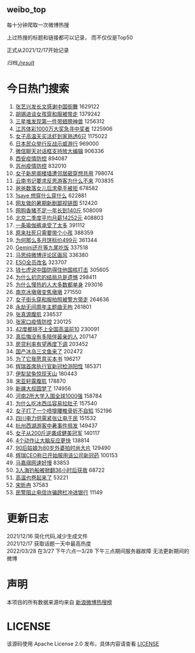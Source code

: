 weibo_top  
---
每十分钟爬取一次微博热搜  

上过热搜的标题和链接都可以记录， 而不仅仅是Top50

正式从2021/12/17开始记录  

*归档[./result](./result/)*

# 今日热门搜索  
1. [张艺兴发长文感谢中国街舞](https://s.weibo.com//weibo?q=%23%E5%BC%A0%E8%89%BA%E5%85%B4%E5%8F%91%E9%95%BF%E6%96%87%E6%84%9F%E8%B0%A2%E4%B8%AD%E5%9B%BD%E8%A1%97%E8%88%9E%23&Refer=top) 1629122
2. [胡锡进谈女孩穿和服被带走](https://s.weibo.com//weibo?q=%23%E8%83%A1%E9%94%A1%E8%BF%9B%E8%B0%88%E5%A5%B3%E5%AD%A9%E7%A9%BF%E5%92%8C%E6%9C%8D%E8%A2%AB%E5%B8%A6%E8%B5%B0%23&Refer=top) 1379242
3. [三星堆发现第一件带翅膀神兽](https://s.weibo.com//weibo?q=%23%E4%B8%89%E6%98%9F%E5%A0%86%E5%8F%91%E7%8E%B0%E7%AC%AC%E4%B8%80%E4%BB%B6%E5%B8%A6%E7%BF%85%E8%86%80%E7%A5%9E%E5%85%BD%23&Refer=top) 1256312
4. [江苏体彩1000万大奖急寻中奖者](https://s.weibo.com//weibo?q=%23%E6%B1%9F%E8%8B%8F%E4%BD%93%E5%BD%A91000%E4%B8%87%E5%A4%A7%E5%A5%96%E6%80%A5%E5%AF%BB%E4%B8%AD%E5%A5%96%E8%80%85%23&Refer=top) 1225906
5. [女子高温天买活虾到家熟透6只](https://s.weibo.com//weibo?q=%23%E5%A5%B3%E5%AD%90%E9%AB%98%E6%B8%A9%E5%A4%A9%E4%B9%B0%E6%B4%BB%E8%99%BE%E5%88%B0%E5%AE%B6%E7%86%9F%E9%80%8F6%E5%8F%AA%23&Refer=top) 1175022
6. [日本民众举行反战示威游行](https://s.weibo.com//weibo?q=%23%E6%97%A5%E6%9C%AC%E6%B0%91%E4%BC%97%E4%B8%BE%E8%A1%8C%E5%8F%8D%E6%88%98%E7%A4%BA%E5%A8%81%E6%B8%B8%E8%A1%8C%23&Refer=top) 969000
7. [微信聊天对话框支持放大编辑](https://s.weibo.com//weibo?q=%23%E5%BE%AE%E4%BF%A1%E8%81%8A%E5%A4%A9%E5%AF%B9%E8%AF%9D%E6%A1%86%E6%94%AF%E6%8C%81%E6%94%BE%E5%A4%A7%E7%BC%96%E8%BE%91%23&Refer=top) 906336
8. [西安疫情防控](https://s.weibo.com//weibo?q=%E8%A5%BF%E5%AE%89%E7%96%AB%E6%83%85%E9%98%B2%E6%8E%A7&Refer=top) 894087
9. [苏州疫情防控](https://s.weibo.com//weibo?q=%E8%8B%8F%E5%B7%9E%E7%96%AB%E6%83%85%E9%98%B2%E6%8E%A7&Refer=top) 832010
10. [女子新房阁楼墙遭邻居砸穿想共用](https://s.weibo.com//weibo?q=%23%E5%A5%B3%E5%AD%90%E6%96%B0%E6%88%BF%E9%98%81%E6%A5%BC%E5%A2%99%E9%81%AD%E9%82%BB%E5%B1%85%E7%A0%B8%E7%A9%BF%E6%83%B3%E5%85%B1%E7%94%A8%23&Refer=top) 798074
11. [云南书记要求反思游客为什么不来](https://s.weibo.com//weibo?q=%23%E4%BA%91%E5%8D%97%E4%B9%A6%E8%AE%B0%E8%A6%81%E6%B1%82%E5%8F%8D%E6%80%9D%E6%B8%B8%E5%AE%A2%E4%B8%BA%E4%BB%80%E4%B9%88%E4%B8%8D%E6%9D%A5%23&Refer=top) 703835
12. [爸爸数落女儿后求牵手被拒](https://s.weibo.com//weibo?q=%23%E7%88%B8%E7%88%B8%E6%95%B0%E8%90%BD%E5%A5%B3%E5%84%BF%E5%90%8E%E6%B1%82%E7%89%B5%E6%89%8B%E8%A2%AB%E6%8B%92%23&Refer=top) 678582
13. [1saye 想穿什么穿什么](https://s.weibo.com//weibo?q=1saye%20%E6%83%B3%E7%A9%BF%E4%BB%80%E4%B9%88%E7%A9%BF%E4%BB%80%E4%B9%88&Refer=top) 622881
14. [网友做的暑期新剧鄙视链图](https://s.weibo.com//weibo?q=%23%E7%BD%91%E5%8F%8B%E5%81%9A%E7%9A%84%E6%9A%91%E6%9C%9F%E6%96%B0%E5%89%A7%E9%84%99%E8%A7%86%E9%93%BE%E5%9B%BE%23&Refer=top) 512420
15. [网购香猪不足一年长到140斤](https://s.weibo.com//weibo?q=%23%E7%BD%91%E8%B4%AD%E9%A6%99%E7%8C%AA%E4%B8%8D%E8%B6%B3%E4%B8%80%E5%B9%B4%E9%95%BF%E5%88%B0140%E6%96%A4%23&Refer=top) 508009
16. [北京二季度平均月薪14252元](https://s.weibo.com//weibo?q=%23%E5%8C%97%E4%BA%AC%E4%BA%8C%E5%AD%A3%E5%BA%A6%E5%B9%B3%E5%9D%87%E6%9C%88%E8%96%AA14252%E5%85%83%23&Refer=top) 408803
17. [一条瑜伽裤承受了太多](https://s.weibo.com//weibo?q=%23%E4%B8%80%E6%9D%A1%E7%91%9C%E4%BC%BD%E8%A3%A4%E6%89%BF%E5%8F%97%E4%BA%86%E5%A4%AA%E5%A4%9A%23&Refer=top) 391112
18. [原来社死只需要带个小孩](https://s.weibo.com//weibo?q=%23%E5%8E%9F%E6%9D%A5%E7%A4%BE%E6%AD%BB%E5%8F%AA%E9%9C%80%E8%A6%81%E5%B8%A6%E4%B8%AA%E5%B0%8F%E5%AD%A9%23&Refer=top) 388359
19. [为何那么多月饼标价499元](https://s.weibo.com//weibo?q=%23%E4%B8%BA%E4%BD%95%E9%82%A3%E4%B9%88%E5%A4%9A%E6%9C%88%E9%A5%BC%E6%A0%87%E4%BB%B7499%E5%85%83%23&Refer=top) 361344
20. [Gemini还在等九尾吃饭](https://s.weibo.com//weibo?q=%23Gemini%E8%BF%98%E5%9C%A8%E7%AD%89%E4%B9%9D%E5%B0%BE%E5%90%83%E9%A5%AD%23&Refer=top) 337518
21. [马思纯微博评论区画风](https://s.weibo.com//weibo?q=%23%E9%A9%AC%E6%80%9D%E7%BA%AF%E5%BE%AE%E5%8D%9A%E8%AF%84%E8%AE%BA%E5%8C%BA%E7%94%BB%E9%A3%8E%23&Refer=top) 336380
22. [ESO全员改名](https://s.weibo.com//weibo?q=%23ESO%E5%85%A8%E5%91%98%E6%94%B9%E5%90%8D%23&Refer=top) 323707
23. [钱七虎说中国防得住他国核打击](https://s.weibo.com//weibo?q=%23%E9%92%B1%E4%B8%83%E8%99%8E%E8%AF%B4%E4%B8%AD%E5%9B%BD%E9%98%B2%E5%BE%97%E4%BD%8F%E4%BB%96%E5%9B%BD%E6%A0%B8%E6%89%93%E5%87%BB%23&Refer=top) 305605
24. [为什么初恋的结局总是遗憾](https://s.weibo.com//weibo?q=%23%E4%B8%BA%E4%BB%80%E4%B9%88%E5%88%9D%E6%81%8B%E7%9A%84%E7%BB%93%E5%B1%80%E6%80%BB%E6%98%AF%E9%81%97%E6%86%BE%23&Refer=top) 298411
25. [为什么慢热的人大多数都单身](https://s.weibo.com//weibo?q=%23%E4%B8%BA%E4%BB%80%E4%B9%88%E6%85%A2%E7%83%AD%E7%9A%84%E4%BA%BA%E5%A4%A7%E5%A4%9A%E6%95%B0%E9%83%BD%E5%8D%95%E8%BA%AB%23&Refer=top) 293016
26. [南京冰墩墩变焦墩墩](https://s.weibo.com//weibo?q=%23%E5%8D%97%E4%BA%AC%E5%86%B0%E5%A2%A9%E5%A2%A9%E5%8F%98%E7%84%A6%E5%A2%A9%E5%A2%A9%23&Refer=top) 271550
27. [女子街头穿和服拍照被警方带走](https://s.weibo.com//weibo?q=%23%E5%A5%B3%E5%AD%90%E8%A1%97%E5%A4%B4%E7%A9%BF%E5%92%8C%E6%9C%8D%E6%8B%8D%E7%85%A7%E8%A2%AB%E8%AD%A6%E6%96%B9%E5%B8%A6%E8%B5%B0%23&Refer=top) 264636
28. [永劫无间周年主题曲无拘](https://s.weibo.com//weibo?q=%23%E6%B0%B8%E5%8A%AB%E6%97%A0%E9%97%B4%E5%91%A8%E5%B9%B4%E4%B8%BB%E9%A2%98%E6%9B%B2%E6%97%A0%E6%8B%98%23&Refer=top) 261801
29. [张真源腹肌](https://s.weibo.com//weibo?q=%23%E5%BC%A0%E7%9C%9F%E6%BA%90%E8%85%B9%E8%82%8C%23&Refer=top) 238537
30. [张家口疫情防控](https://s.weibo.com//weibo?q=%23%E5%BC%A0%E5%AE%B6%E5%8F%A3%E7%96%AB%E6%83%85%E9%98%B2%E6%8E%A7%23&Refer=top) 230125
31. [42度都排不上全国高温前10](https://s.weibo.com//weibo?q=%2342%E5%BA%A6%E9%83%BD%E6%8E%92%E4%B8%8D%E4%B8%8A%E5%85%A8%E5%9B%BD%E9%AB%98%E6%B8%A9%E5%89%8D10%23&Refer=top) 230091
32. [真后悔没有多陪伴最亲的人](https://s.weibo.com//weibo?q=%23%E7%9C%9F%E5%90%8E%E6%82%94%E6%B2%A1%E6%9C%89%E5%A4%9A%E9%99%AA%E4%BC%B4%E6%9C%80%E4%BA%B2%E7%9A%84%E4%BA%BA%23&Refer=top) 207147
33. [房贷利率有望再度下调](https://s.weibo.com//weibo?q=%23%E6%88%BF%E8%B4%B7%E5%88%A9%E7%8E%87%E6%9C%89%E6%9C%9B%E5%86%8D%E5%BA%A6%E4%B8%8B%E8%B0%83%23&Refer=top) 203452
34. [国产冰岛三文鱼来了](https://s.weibo.com//weibo?q=%23%E5%9B%BD%E4%BA%A7%E5%86%B0%E5%B2%9B%E4%B8%89%E6%96%87%E9%B1%BC%E6%9D%A5%E4%BA%86%23&Refer=top) 202472
35. [为了它我愿意买本书](https://s.weibo.com//weibo?q=%23%E4%B8%BA%E4%BA%86%E5%AE%83%E6%88%91%E6%84%BF%E6%84%8F%E4%B9%B0%E6%9C%AC%E4%B9%A6%23&Refer=top) 196217
36. [辉瑞首席执行官新冠检测阳性](https://s.weibo.com//weibo?q=%23%E8%BE%89%E7%91%9E%E9%A6%96%E5%B8%AD%E6%89%A7%E8%A1%8C%E5%AE%98%E6%96%B0%E5%86%A0%E6%A3%80%E6%B5%8B%E9%98%B3%E6%80%A7%23&Refer=top) 185371
37. [伊犁鼠兔惊现天山](https://s.weibo.com//weibo?q=%23%E4%BC%8A%E7%8A%81%E9%BC%A0%E5%85%94%E6%83%8A%E7%8E%B0%E5%A4%A9%E5%B1%B1%23&Refer=top) 180443
38. [宋亚轩露腹肌](https://s.weibo.com//weibo?q=%23%E5%AE%8B%E4%BA%9A%E8%BD%A9%E9%9C%B2%E8%85%B9%E8%82%8C%23&Refer=top) 178870
39. [新疆大叔圆梦了](https://s.weibo.com//weibo?q=%23%E6%96%B0%E7%96%86%E5%A4%A7%E5%8F%94%E5%9C%86%E6%A2%A6%E4%BA%86%23&Refer=top) 174956
40. [河南2所大学入围全球1000强](https://s.weibo.com//weibo?q=%23%E6%B2%B3%E5%8D%972%E6%89%80%E5%A4%A7%E5%AD%A6%E5%85%A5%E5%9B%B4%E5%85%A8%E7%90%831000%E5%BC%BA%23&Refer=top) 158784
41. [为什么吃冰西瓜容易拉肚子](https://s.weibo.com//weibo?q=%23%E4%B8%BA%E4%BB%80%E4%B9%88%E5%90%83%E5%86%B0%E8%A5%BF%E7%93%9C%E5%AE%B9%E6%98%93%E6%8B%89%E8%82%9A%E5%AD%90%23&Refer=top) 157540
42. [女子打了一个喷嚏腰椎骨折不自知](https://s.weibo.com//weibo?q=%23%E5%A5%B3%E5%AD%90%E6%89%93%E4%BA%86%E4%B8%80%E4%B8%AA%E5%96%B7%E5%9A%8F%E8%85%B0%E6%A4%8E%E9%AA%A8%E6%8A%98%E4%B8%8D%E8%87%AA%E7%9F%A5%23&Refer=top) 152196
43. [四川电力供需紧张让电于民](https://s.weibo.com//weibo?q=%23%E5%9B%9B%E5%B7%9D%E7%94%B5%E5%8A%9B%E4%BE%9B%E9%9C%80%E7%B4%A7%E5%BC%A0%E8%AE%A9%E7%94%B5%E4%BA%8E%E6%B0%91%23&Refer=top) 151532
44. [杭州西湖游客中暑事件频发](https://s.weibo.com//weibo?q=%23%E6%9D%AD%E5%B7%9E%E8%A5%BF%E6%B9%96%E6%B8%B8%E5%AE%A2%E4%B8%AD%E6%9A%91%E4%BA%8B%E4%BB%B6%E9%A2%91%E5%8F%91%23&Refer=top) 149437
45. [女子从200斤逆袭成健美冠军](https://s.weibo.com//weibo?q=%23%E5%A5%B3%E5%AD%90%E4%BB%8E200%E6%96%A4%E9%80%86%E8%A2%AD%E6%88%90%E5%81%A5%E7%BE%8E%E5%86%A0%E5%86%9B%23&Refer=top) 140117
46. [4个动作让大脑反应更快](https://s.weibo.com//weibo?q=%234%E4%B8%AA%E5%8A%A8%E4%BD%9C%E8%AE%A9%E5%A4%A7%E8%84%91%E5%8F%8D%E5%BA%94%E6%9B%B4%E5%BF%AB%23&Refer=top) 138814
47. [90后姑娘为80岁外婆拍时尚大片](https://s.weibo.com//weibo?q=%2390%E5%90%8E%E5%A7%91%E5%A8%98%E4%B8%BA80%E5%B2%81%E5%A4%96%E5%A9%86%E6%8B%8D%E6%97%B6%E5%B0%9A%E5%A4%A7%E7%89%87%23&Refer=top) 129490
48. [辉瑞CEO称已开始服用该公司新冠药](https://s.weibo.com//weibo?q=%23%E8%BE%89%E7%91%9ECEO%E7%A7%B0%E5%B7%B2%E5%BC%80%E5%A7%8B%E6%9C%8D%E7%94%A8%E8%AF%A5%E5%85%AC%E5%8F%B8%E6%96%B0%E5%86%A0%E8%8D%AF%23&Refer=top) 100153
49. [马嘉祺网速好慢](https://s.weibo.com//weibo?q=%23%E9%A9%AC%E5%98%89%E7%A5%BA%E7%BD%91%E9%80%9F%E5%A5%BD%E6%85%A2%23&Refer=top) 83853
50. [3人海钓船被掀翻36小时后获救](https://s.weibo.com//weibo?q=%233%E4%BA%BA%E6%B5%B7%E9%92%93%E8%88%B9%E8%A2%AB%E6%8E%80%E7%BF%BB36%E5%B0%8F%E6%97%B6%E5%90%8E%E8%8E%B7%E6%95%91%23&Refer=top) 68722
51. [高温也卷起来了](https://s.weibo.com//weibo?q=%23%E9%AB%98%E6%B8%A9%E4%B9%9F%E5%8D%B7%E8%B5%B7%E6%9D%A5%E4%BA%86%23&Refer=top) 53221
52. [宋昕冉](https://s.weibo.com//weibo?q=%23%E5%AE%8B%E6%98%95%E5%86%89%23&Refer=top) 37583
53. [民警阻止电信诈骗跨栏冲进银行](https://s.weibo.com//weibo?q=%23%E6%B0%91%E8%AD%A6%E9%98%BB%E6%AD%A2%E7%94%B5%E4%BF%A1%E8%AF%88%E9%AA%97%E8%B7%A8%E6%A0%8F%E5%86%B2%E8%BF%9B%E9%93%B6%E8%A1%8C%23&Refer=top) 11149
# 更新日志  
2021/12/16  简化代码,减少生成文件  
2021/12/17  获取话题一天中最高热度  
2022/03/28  在3/27 下午六点—3/28 下午三点期间服务器故障 无法更新期间的微博  
# 声明  
本项目的所有数据来源均来自 [新浪微博热搜榜](https://s.weibo.com/top/summary)  

# LICENSE
该源码使用 Apache License 2.0 发布，具体内容请查看 [LICENSE](./LICENSE)
